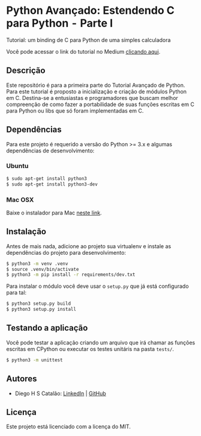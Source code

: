 # Python Avançado: Estendendo C para Python  -  Parte I

Tutorial: um binding de C para Python de uma simples calculadora

Você pode acessar o link do tutorial no Medium [clicando aqui](https://medium.com/@diegocatalao/python-avan%C3%A7ado-estendendo-c-para-python-parte-i-a3da91a69cb4).

## Descrição

Este repositório é para a primeira parte do Tutorial Avançado de Python. Para este tutorial é proposto a inicialização e criação de módulos Python em C. Destina-se a entusiastas e programadores que buscam melhor compreenção de como fazer a portabilidade de suas funções escritas em C para Python ou libs que só foram implementadas em C.

## Dependências

Para este projeto é requerido a versão do Python >= 3.x e algumas dependências de desenvolvimento:

### Ubuntu
```bash
$ sudo apt-get install python3
$ sudo apt-get install python3-dev
```

### Mac OSX

Baixe o instalador para Mac [neste link](https://www.python.org/downloads/macos/).

## Instalação

Antes de mais nada, adicione ao projeto sua virtualenv e instale as dependências do projeto para desenvolvimento:

```bash
$ python3 -m venv .venv
$ source .venv/bin/activate
$ python3 -m pip install -r requirements/dev.txt
```

Para instalar o módulo você deve usar o `setup.py` que já está configurado para tal:

```bash
$ python3 setup.py build
$ python3 setup.py install
```

## Testando a aplicação

Você pode testar a aplicação criando um arquivo que irá chamar as funções escritas em CPython ou executar os testes unitáris na pasta `tests/`.

```bash
$ python3 -m unittest
```

## Autores

- Diego H S Catalão: [LinkedIn](https://www.linkedin.com/in/diego-catal%C3%A3o-573110207/) | [GitHub](https://github.com/diegocatalao)

## Licença

Este projeto está licenciado com a licença do MIT.
